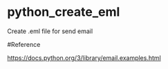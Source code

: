 # python_create_eml

Create .eml file for send email

#Reference

https://docs.python.org/3/library/email.examples.html
